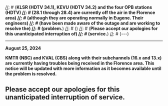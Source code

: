 [//]: # (---)
[//]: # (**December 28, 2021**)
[//]: # ()
[//]: # (**KLSR (HDTV 34.1), KEVU (HDTV 34.2) and the four OPB stations (HDTV)
[//]: # (28.1 through 28.4) are currently off the air in the Florence area)
[//]: # (although they are operating normally in Eugene.  Their engineers)
[//]: # (have been made aware of the outage and are working to resolve the)
[//]: # (problem.**)
[//]: # ()
[//]: # (**Please accept our apologies for this unanticipated interruption of)
[//]: # (service.**)
[//]: # (---)

---
**August 25, 2024**

**KMTR (NBC) and KVAL (CBS) along with their subchannels (16.x and
13.x) are currently having troubles being received in the Florence
area.  This notice will be updated with more information as it becomes
available until the problem is resolved.**

**Please accept our apologies for this unanticipated interruption of
service.**
---
